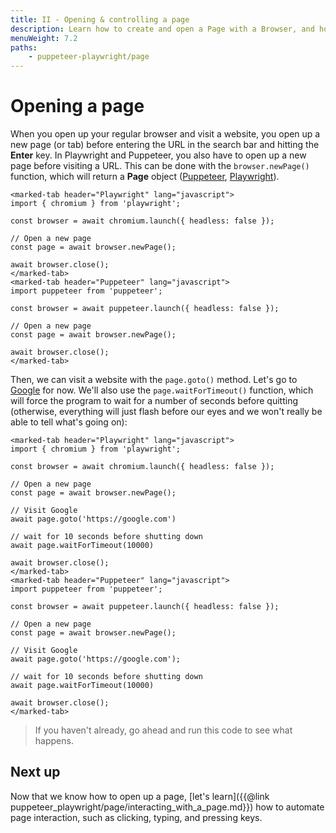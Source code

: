 ```yaml
---
title: II - Opening & controlling a page
description: Learn how to create and open a Page with a Browser, and how to use it to visit and programmatically interact with a website.
menuWeight: 7.2
paths:
    - puppeteer-playwright/page
---
```


# [](#opening-a-page) Opening a page

When you open up your regular browser and visit a website, you open up a new page (or tab) before entering the URL in the search bar and hitting the **Enter** key. In Playwright and Puppeteer, you also have to open up a new page before visiting a URL. This can be done with the `browser.newPage()` function, which will return a **Page** object ([Puppeteer](https://pptr.dev/#?product=Puppeteer&version=v13.7.0&show=api-class-page), [Playwright](https://playwright.dev/docs/api/class-page)).

```marked-tabs
<marked-tab header="Playwright" lang="javascript">
import { chromium } from 'playwright';

const browser = await chromium.launch({ headless: false });

// Open a new page
const page = await browser.newPage();

await browser.close();
</marked-tab>
<marked-tab header="Puppeteer" lang="javascript">
import puppeteer from 'puppeteer';

const browser = await puppeteer.launch({ headless: false });

// Open a new page
const page = await browser.newPage();

await browser.close();
</marked-tab>
```

Then, we can visit a website with the `page.goto()` method. Let's go to [Google](https://google.com) for now. We'll also use the `page.waitForTimeout()` function, which will force the program to wait for a number of seconds before quitting (otherwise, everything will just flash before our eyes and we won't really be able to tell what's going on):

```marked-tabs
<marked-tab header="Playwright" lang="javascript">
import { chromium } from 'playwright';

const browser = await chromium.launch({ headless: false });

// Open a new page
const page = await browser.newPage();

// Visit Google
await page.goto('https://google.com')

// wait for 10 seconds before shutting down
await page.waitForTimeout(10000)

await browser.close();
</marked-tab>
<marked-tab header="Puppeteer" lang="javascript">
import puppeteer from 'puppeteer';

const browser = await puppeteer.launch({ headless: false });

// Open a new page
const page = await browser.newPage();

// Visit Google
await page.goto('https://google.com');

// wait for 10 seconds before shutting down
await page.waitForTimeout(10000)

await browser.close();
</marked-tab>
```

> If you haven't already, go ahead and run this code to see what happens.

## [](#next) Next up

Now that we know how to open up a page, [let's learn]({{@link puppeteer_playwright/page/interacting_with_a_page.md}}) how to automate page interaction, such as clicking, typing, and pressing keys.
